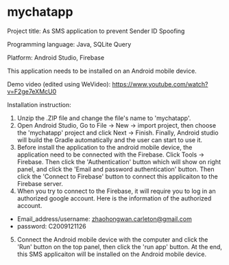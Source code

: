 # mychatapp

Project title: As SMS application to prevent Sender ID Spoofing

Programming language: Java, SQLite Query

Platform: Android Studio, Firebase

This application needs to be installed on an Android mobile device.

Demo video (edited using WeVideo): https://www.youtube.com/watch?v=F2ge7eXMcU0

Installation instruction: 

1. Unzip the .ZIP file and change the file's name to 'mychatapp'.
2. Open Android Studio, Go to File -> New -> import project, then choose the 'mychatapp' project and click Next -> Finish. Finally, Android studio will build the Gradle automatically and the user can start to use it. 
3. Before install the application to the android mobile device, the application need to be connected with the Firebase. Click Tools -> Firebase. Then click the 'Authentication' button which will show on right panel, and click the 'Email and password authentication' button. Then click the 'Connect to Firebase' button to connect this applicaiton to the Firebase server. 
4. When you try to connect to the Firebase, it will require you to log in an authorized google account. Here is the information of the authorized account. 
- Email_address/username: zhaohongwan.carleton@gmail.com   
- password: C2009121126
5. Connect the Android mobile device with the computer and click the 'Run' button on the top panel, then click the 'run app' button. At the end, this SMS applicaiton will be installed on the Android mobile device. 

